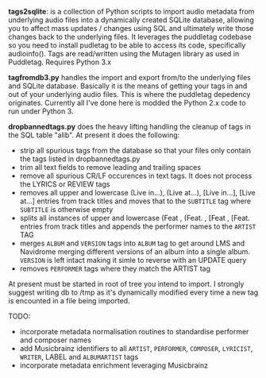 **tags2sqlite**:  is a collection of Python scripts to import audio metadata from underlying audio files into a dynamically created SQLite database, allowing you to affect mass updates / changes using SQL and ultimately write those changes back to the underlying files.  It leverages the puddletag codebase so you need to install pudletag to be able to access its code, specifically audioinfo().  Tags are read/written using the Mutagen library as used in Puddletag. Requires Python 3.x



**tagfromdb3.py** handles the import and export from/to the underlying files and SQLite database.  Basically it is the means of getting your tags in and out of your underlying audio files.  This is where the puddletag depedency originates.  Currently all I've done here is modded the Python 2.x code to run under Python 3.

**dropbannedtags.py** does the heavy lifting handling the cleanup of tags in the SQL table "alib".
At present it does the following:
- strip all spurious tags from the database so that your files only contain the tags listed in dropbannedtags.py
- trim all text fields to remove leading and trailing spaces
- remove all spurious CR/LF occurences in text tags.  It does not process the LYRICS or REVIEW tags
- removes all upper and lowercase (Live in...), (Live at...), [Live in...], [Live at...] entries from track titles and moves that to the ```SUBTITLE``` tag where ```SUBTITLE``` is otherwise empty
- splits all instances of upper and lowercase (Feat , (Feat. , [Feat , [Feat. entries from track titles and appends the performer names to the ```ARTIST``` TAG
- merges ```ALBUM``` and ```VERSION``` tags into ```ALBUM``` tag to get around LMS and Navidrome merging different versions of an album into a single album.  ```VERSION``` is left intact making it simle to reverse with an UPDATE query
- removes ```PERFORMER``` tags where they match the ARTIST tag

At present must be started in root of tree you intend to import.  I strongly suggest writing db to /tmp as it's dynamically modified every time a new tag is encounted in a file being imported.

TODO:
- incorporate metadata normalisation routines to standardise performer and composer names
- add Musicbrainz identifiers to all ```ARTIST```, ```PERFORMER```, ```COMPOSER```, ```LYRICIST```, ```WRITER```, LABEL and ```ALBUMARTIST``` tags
- incorporate metadata enrichment leveraging Musicbrainz

